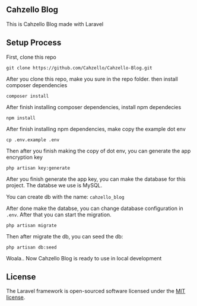## Cahzello Blog

This is Cahzello Blog made with Laravel

## Setup Process

First, clone this repo 

```
git clone https://github.com/Cahzello/Cahzello-Blog.git
```

After you clone this repo, make you sure in the repo folder. then install composer dependencies

```
composer install
```

After finish installing composer dependencies, install npm dependecies

```
npm install
```

After finish installing npm dependencies, make copy the example dot env 

```
cp .env.example .env
```

Then after you finish making the copy of dot env, you can generate the app encryption key

```
php artisan key:generate
```

After you finish generate the app key, you can make the database for this project. 
The databse we use is MySQL.

You can create db with the name:
`cahzello_blog`

After done make the databse, you can change database configuration in `.env`. 
After that you can start the migration.
```
php artisan migrate
```
Then after migrate the db, you can seed the db:

```
php artisan db:seed
```

Woala.. 
Now Cahzello Blog is ready to use in local development



## License

The Laravel framework is open-sourced software licensed under the [MIT license](https://opensource.org/licenses/MIT).
